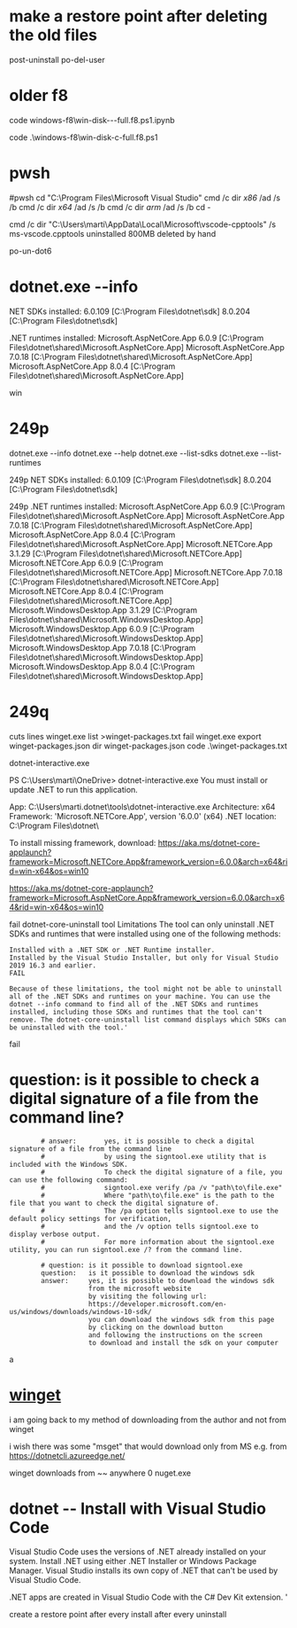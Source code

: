 

# make a restore point after deleting the old files
post-uninstall
po-del-user


# older f8

code windows-f8\win-disk---full.f8.ps1.ipynb


code .\windows-f8\win-disk-c-full.f8.ps1


# pwsh

#pwsh
cd "C:\Program Files\Microsoft Visual Studio"
cmd /c dir *x86* /ad /s /b
cmd /c dir *x64* /ad /s /b
cmd /c dir *arm* /ad /s /b
cd -

cmd /c   dir  "C:\Users\marti\AppData\Local\Microsoft\vscode-cpptools"  /s 
ms-vscode.cpptools
uninstalled
800MB deleted by hand



po-un-dot6
# dotnet.exe  --info

NET SDKs installed:
  6.0.109 [C:\Program Files\dotnet\sdk]
  8.0.204 [C:\Program Files\dotnet\sdk]

.NET runtimes installed:
  Microsoft.AspNetCore.App 6.0.9 [C:\Program Files\dotnet\shared\Microsoft.AspNetCore.App]
  Microsoft.AspNetCore.App 7.0.18 [C:\Program Files\dotnet\shared\Microsoft.AspNetCore.App]
  Microsoft.AspNetCore.App 8.0.4 [C:\Program Files\dotnet\shared\Microsoft.AspNetCore.App]
  
  win



# 249p

dotnet.exe  --info
dotnet.exe  --help
dotnet.exe  --list-sdks
dotnet.exe  --list-runtimes

249p
NET SDKs installed:
  6.0.109 [C:\Program Files\dotnet\sdk]
  8.0.204 [C:\Program Files\dotnet\sdk]

249p
  .NET runtimes installed:
  Microsoft.AspNetCore.App 6.0.9 [C:\Program Files\dotnet\shared\Microsoft.AspNetCore.App]
  Microsoft.AspNetCore.App 7.0.18 [C:\Program Files\dotnet\shared\Microsoft.AspNetCore.App]
  Microsoft.AspNetCore.App 8.0.4 [C:\Program Files\dotnet\shared\Microsoft.AspNetCore.App]
  Microsoft.NETCore.App 3.1.29 [C:\Program Files\dotnet\shared\Microsoft.NETCore.App]
  Microsoft.NETCore.App 6.0.9 [C:\Program Files\dotnet\shared\Microsoft.NETCore.App]
  Microsoft.NETCore.App 7.0.18 [C:\Program Files\dotnet\shared\Microsoft.NETCore.App]
  Microsoft.NETCore.App 8.0.4 [C:\Program Files\dotnet\shared\Microsoft.NETCore.App]
  Microsoft.WindowsDesktop.App 3.1.29 [C:\Program Files\dotnet\shared\Microsoft.WindowsDesktop.App]
  Microsoft.WindowsDesktop.App 6.0.9 [C:\Program Files\dotnet\shared\Microsoft.WindowsDesktop.App]
  Microsoft.WindowsDesktop.App 7.0.18 [C:\Program Files\dotnet\shared\Microsoft.WindowsDesktop.App]
  Microsoft.WindowsDesktop.App 8.0.4 [C:\Program Files\dotnet\shared\Microsoft.WindowsDesktop.App]








# 249q
cuts lines
winget.exe  list >winget-packages.txt
fail  winget.exe  export winget-packages.json
  dir winget-packages.json
code .\winget-packages.txt

dotnet-interactive.exe


PS C:\Users\marti\OneDrive> dotnet-interactive.exe
You must install or update .NET to run this application.

App: C:\Users\marti\.dotnet\tools\dotnet-interactive.exe
Architecture: x64
Framework: 'Microsoft.NETCore.App', version '6.0.0' (x64)
.NET location: C:\Program Files\dotnet\

To install missing framework, download:
https://aka.ms/dotnet-core-applaunch?framework=Microsoft.NETCore.App&framework_version=6.0.0&arch=x64&rid=win-x64&os=win10

https://aka.ms/dotnet-core-applaunch?framework=Microsoft.AspNetCore.App&framework_version=6.0.0&arch=x64&rid=win-x64&os=win10


fail
dotnet-core-uninstall tool
	Limitations
	The tool can only uninstall .NET SDKs and runtimes that were installed using one of the following methods:

	Installed with a .NET SDK or .NET Runtime installer.
	Installed by the Visual Studio Installer, but only for Visual Studio 2019 16.3 and earlier.
	FAIL

	Because of these limitations, the tool might not be able to uninstall all of the .NET SDKs and runtimes on your machine. You can use the dotnet --info command to find all of the .NET SDKs and runtimes installed, including those SDKs and runtimes that the tool can't remove. The dotnet-core-uninstall list command displays which SDKs can be uninstalled with the tool.'



fail
# question:	is it possible to check a digital signature of a file from the command line?
			# answer:		yes, it is possible to check a digital signature of a file from the command line
			#				by using the signtool.exe utility that is included with the Windows SDK.
			#				To check the digital signature of a file, you can use the following command:
			#				signtool.exe verify /pa /v "path\to\file.exe"
			#				Where "path\to\file.exe" is the path to the file that you want to check the digital signature of.
			#				The /pa option tells signtool.exe to use the default policy settings for verification,
			#				and the /v option tells signtool.exe to display verbose output.
			#				For more information about the signtool.exe utility, you can run signtool.exe /? from the command line.

			# question:	is it possible to download signtool.exe
			question:	is it possible to download the windows sdk
			answer:		yes, it is possible to download the windows sdk
						from the microsoft website
						by visiting the following url:
						https://developer.microsoft.com/en-us/windows/downloads/windows-10-sdk/
						you can download the windows sdk from this page
						by clicking on the download button
						and following the instructions on the screen
						to download and install the sdk on your computer
a




# [winget](winget.f8.md)
i am going back to my method of downloading from the author and not from winget

i wish there was some "msget" that would download only from MS
e.g. from https://dotnetcli.azureedge.net/

winget downloads from ~~ anywhere
0 nuget.exe



# dotnet -- Install with Visual Studio Code
Visual Studio Code uses the versions of .NET already installed on your system. Install .NET using either .NET Installer or Windows Package Manager. Visual Studio installs its own copy of .NET that can't be used by Visual Studio Code.

.NET apps are created in Visual Studio Code with the C# Dev Kit extension.
'








create a restore point
after every install
after every uninstall


